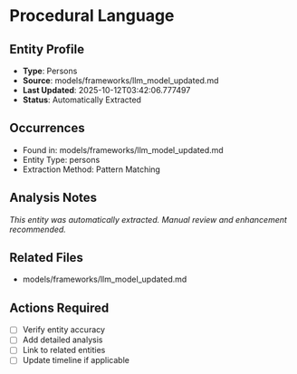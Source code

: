 # Procedural Language

## Entity Profile
- **Type**: Persons
- **Source**: models/frameworks/llm_model_updated.md
- **Last Updated**: 2025-10-12T03:42:06.777497
- **Status**: Automatically Extracted

## Occurrences
- Found in: models/frameworks/llm_model_updated.md
- Entity Type: persons
- Extraction Method: Pattern Matching

## Analysis Notes
*This entity was automatically extracted. Manual review and enhancement recommended.*

## Related Files
- models/frameworks/llm_model_updated.md

## Actions Required
- [ ] Verify entity accuracy
- [ ] Add detailed analysis
- [ ] Link to related entities
- [ ] Update timeline if applicable
